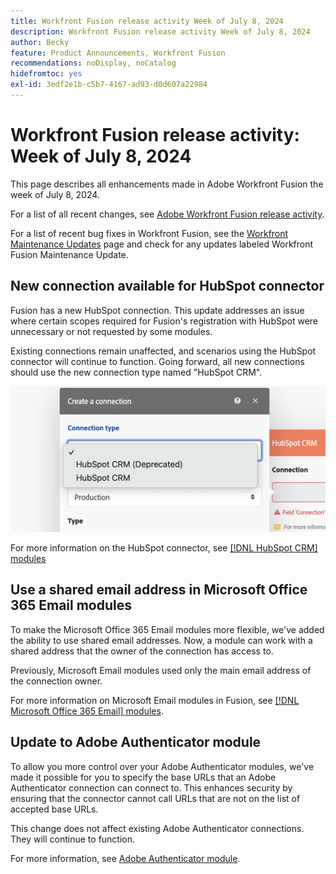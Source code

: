 ```yaml
---
title: Workfront Fusion release activity Week of July 8, 2024
description: Workfront Fusion release activity Week of July 8, 2024
author: Becky
feature: Product Announcements, Workfront Fusion
recommendations: noDisplay, noCatalog
hidefromtoc: yes
exl-id: 3edf2e1b-c5b7-4167-ad93-d0d607a22984
---
```

# Workfront Fusion release activity: Week of July 8, 2024

This page describes all enhancements made in Adobe Workfront Fusion the week of July 8, 2024.

For a list of all recent changes, see [Adobe Workfront Fusion release activity](../../../product-announcements/product-releases/fusion-release-activity/fusion-release-activity.md).

For a list of recent bug fixes in Workfront Fusion, see the [Workfront Maintenance Updates](https://experienceleague.adobe.com/docs/workfront-known-issues/releases/current-updates.html) page and check for any updates labeled Workfront Fusion Maintenance Update.

## New connection available for HubSpot connector

Fusion has a new HubSpot connection. This update addresses an issue where certain scopes required for Fusion's registration with HubSpot were unnecessary or not requested by some modules. 

Existing connections remain unaffected, and scenarios using the HubSpot connector will continue to function. Going forward, all new connections should use the new connection type named "HubSpot CRM".

![New HubSpot connection](/help/quicksilver/product-announcements/product-releases/fusion-release-activity/assets/new-hubspot-connection.png)

For more information on the HubSpot connector, see [[!DNL HubSpot CRM] modules](/help/quicksilver/workfront-fusion/apps-and-their-modules/hubspot-crm-modules.md)

## Use a shared email address in Microsoft Office 365 Email modules

To make the Microsoft Office 365 Email modules more flexible, we've added the ability to use shared email addresses. Now, a module can work with a shared address that the owner of the connection has access to.

Previously, Microsoft Email modules used only the main email address of the connection owner. 

For more information on Microsoft Email modules in Fusion, see [[!DNL Microsoft Office 365 Email] modules](/help/quicksilver/workfront-fusion/apps-and-their-modules/microsoft-365-email-modules.md).

## Update to Adobe Authenticator module

To allow you more control over your Adobe Authenticator modules, we've made it possible for you to specify the base URLs that an Adobe Authenticator connection can connect to. This enhances security by ensuring that the connector cannot call URLs that are not on the list of accepted base URLs.

This change does not affect existing Adobe Authenticator connections. They will continue to function. 

For more information, see [Adobe Authenticator module](/help/quicksilver/workfront-fusion/apps-and-their-modules/adobe-authenticator-modules.md).

